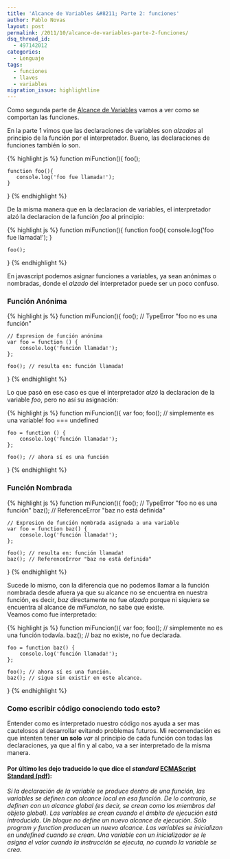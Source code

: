 ```yaml
---
title: 'Alcance de Variables &#8211; Parte 2: funciones'
author: Pablo Novas
layout: post
permalink: /2011/10/alcance-de-variables-parte-2-funciones/
dsq_thread_id:
  - 497142012
categories:
  - Lenguaje
tags:
  - funciones
  - llaves
  - variables
migration_issue: highlightline
---
```

Como segunda parte de [Alcance de Variables][1] vamos a ver como se comportan las funciones.

En la parte 1 vimos que las declaraciones de variables son *alzadas* al principio de la función por el interpretador. Bueno, las declaraciones de funciones también lo son.

{% highlight js %}
function miFunction(){
    foo();

    function foo(){
       console.log('foo fue llamada!');
    }
}
 {% endhighlight %}

De la misma manera que en la declaracion de variables, el interpretador alzó la declaracion de la función *foo* al principio:

<!--highlight:[2,3,4]-->
{% highlight js %}
function miFunction(){
    function foo(){
       console.log('foo fue llamada!');
    }

    foo();
}
 {% endhighlight %}

En javascript podemos asignar funciones a variables, ya sean anónimas o nombradas, donde el *alzado* del interpretador puede ser un poco confuso.  
<!--more-->

### Función Anónima

{% highlight js %}
function miFuncion(){
    foo(); // TypeError "foo no es una función"

    // Expresion de función anónima
    var foo = function () {
        console.log('función llamada!');
    };

    foo(); // resulta en: función llamada!
}
 {% endhighlight %}

Lo que pasó en ese caso es que el interpretador *alzó* la declaracion de la variable *foo*, pero no así su asignación:

<!--highlight:[2,5]-->
{% highlight js %}
function miFuncion(){
    var foo;
    foo(); // simplemente es una variable! foo === undefined

    foo = function () {
        console.log('función llamada!');
    };

    foo(); // ahora sí es una función
}
 {% endhighlight %}

### Función Nombrada

{% highlight js %}
function miFuncion(){
    foo(); // TypeError "foo no es una función"
    baz(); // ReferenceError "baz no está definida"

    // Expresion de función nombrada asignada a una variable
    var foo = function baz() {
        console.log('función llamada!');
    };

    foo(); // resulta en: función llamada!
    baz(); // ReferenceError "baz no está definida"
}
 {% endhighlight %}

Sucede lo mismo, con la diferencia que no podemos llamar a la función nombrada desde afuera ya que su alcance no se encuentra en nuestra función, es decir, *baz* directamente no fue *alzada* porque ni siquiera se encuentra al alcance de *miFuncion*, no sabe que existe.  
Veamos como fue interpretado:

<!--highlight:[2,6]-->
{% highlight js %}
function miFuncion(){
    var foo;
    foo(); // simplemente no es una función todavía.
    baz(); // baz no existe, no fue declarada.

    foo = function baz() {
        console.log('función llamada!');
    };

    foo(); // ahora sí es una función.
    baz(); // sigue sin existir en este alcance.
}
 {% endhighlight %}

### Como escribir código conociendo todo esto?

Entender como es interpretado nuestro código nos ayuda a ser mas cautelosos al desarrollar evitando problemas futuros. Mi recomendación es que intenten tener **un solo** *var* al principio de cada función con todas las declaraciones, ya que al fin y al cabo, va a ser interpretado de la misma manera. 

#### Por último les dejo traducido lo que dice el *standard* <a href="http://www.ecma-international.org/publications/standards/Ecma-262.htm" title="ECMAScript Standard" target="_blank">ECMAScript Standard (pdf)</a>:

*Si la declaración de la variable se produce dentro de una función, las variables se definen con alcance local en esa función. De lo contrario, se definen con un alcance global (es decir, se crean como los miembros del objeto global). Las variables se crean cuando el ámbito de ejecución está introducido. Un bloque no define un nuevo alcance de ejecución. Sólo program y function producen un nuevo alcance. Las variables se inicializan en undefined cuando se crean. Una variable con un inicializador se le asigna el valor cuando la instrucción se ejecuta, no cuando la variable se crea.*

 [1]: http://www.fernetjs.com/2011/10/alcance-de-variables-var-scope/ "Alcance de Variables - Parte 1"